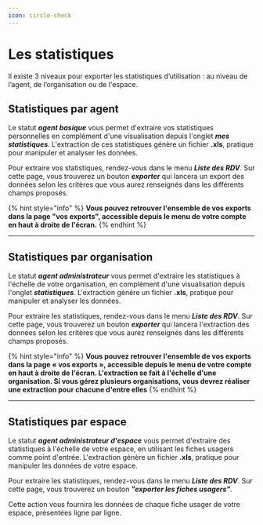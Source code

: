 ```yaml
---
icon: circle-check
---
```


# Les statistiques

Il existe 3 niveaux pour exporter les statistiques d’utilisation : au niveau de l’agent, de l’organisation ou de l'espace.

## Statistiques par agent

Le statut _**agent basique**_ vous permet d'extraire vos statistiques personnelles en complément d'une visualisation depuis l'onglet _**mes statistiques**_. L'extraction de ces statistiques génère un fichier **.xls**, pratique pour manipuler et analyser les données.

Pour extraire vos statistiques, rendez-vous dans le menu _**Liste des RDV**_. Sur cette page, vous trouverez un bouton _**exporter**_ qui lancera un export des données selon les critères que vous aurez renseignés dans les différents champs proposés.

{% hint style="info" %}
**Vous pouvez retrouver l'ensemble de vos exports dans la page "vos exports", accessible depuis le menu de votre compte en haut à droite de l'écran.**
{% endhint %}

***

## Statistiques par organisation

Le statut _**agent administrateur**_ vous permet d'extraire les statistiques à l'échelle de votre organisation, en complément d'une visualisation depuis l'onglet _**statistiques**_. L'extraction génère un fichier **.xls**, pratique pour manipuler et analyser les données.

Pour extraire les statistiques, rendez-vous dans le menu _**Liste des RDV**_. Sur cette page, vous trouverez un bouton _**exporter**_ qui lancera l'extraction des données selon les critères que vous aurez renseignés dans les différents champs proposés.

{% hint style="info" %}
**Vous pouvez retrouver l'ensemble de vos exports dans la page « vos exports », accessible depuis le menu de votre compte en haut à droite de l'écran. L'extraction se fait à l'échelle d'une organisation. Si vous gérez plusieurs organisations, vous devrez réaliser une extraction pour chacune d'entre elles**
{% endhint %}

***

## Statistiques par espace

Le statut _**agent administrateur d'espace**_ vous permet d'extraire des statistiques à l'échelle de votre espace, en utilisant les fiches usagers comme point d'entrée. L'extraction génère un fichier **.xls**, pratique pour manipuler les données de votre espace.

Pour extraire les statistiques, rendez-vous dans le menu _**Liste des RDV**_. Sur cette page, vous trouverez un bouton _**"exporter les fiches usagers"**_.

Cette action vous fournira les données de chaque fiche usager de votre espace, présentées ligne par ligne.
